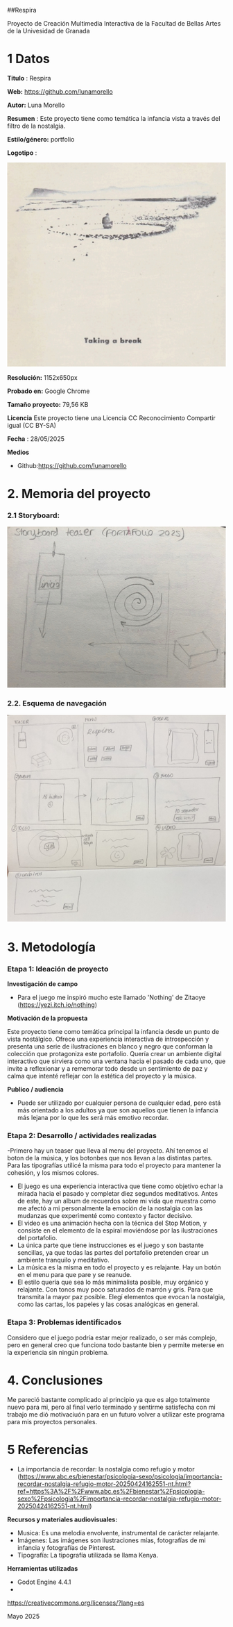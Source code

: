 ##Respira 

Proyecto de Creación Multimedia Interactiva de la  Facultad de Bellas Artes de la Univesidad de Granada



# 1 Datos 



**Titulo** : Respira

**Web:**   https://github.com/lunamorello

**Autor:**  Luna Morello

**Resumen** : Este proyecto tiene como temática la infancia vista a través del filtro de la nostalgia. 

**Estilo/género:**   portfolio 

**Logotipo** : 

![logo](logotipo.jpeg)

**Resolución:** 1152x650px 

**Probado en:** Google Chrome 

**Tamaño proyecto:** 79,56 KB 

**Licencia** Este proyecto tiene una Licencia CC Reconocimiento Compartir igual (CC BY-SA)

**Fecha** : 28/05/2025

**Medios** 

- Github:https://github.com/lunamorello


# 2. Memoria del proyecto 

### 2.1 Storyboard: 

![story](story.jpeg)


### 2.2. Esquema de navegación 

![esquema](esquema.jpg)









# 3. Metodología




### Etapa 1: Ideación de proyecto

**Investigación de campo** 

- Para el juego me inspiró mucho este llamado 'Nothing' de Zitaoye (https://yezi.itch.io/nothing)




**Motivación de la propuesta** 

Este  proyecto tiene como temática principal la infancia desde un punto de vista nostálgico. Ofrece una experiencia interactiva de introspección y presenta una serie de ilustraciones en blanco y negro que conforman la colección que protagoniza este portafolio. Quería crear un ambiente digital interactivo que sirviera como una ventana hacia el pasado de cada uno, que invite a reflexionar y a rememorar todo desde un sentimiento de paz y calma que intenté reflejar con la estética del proyecto y la música. 



**Publico / audiencia**

- Puede ser utilizado por cualquier persona de cualquier edad, pero está más orientado a los adultos ya que son aquellos que tienen la infancia más lejana por lo que les será más emotivo recordar. 





### Etapa 2: Desarrollo / actividades realizadas

-Primero hay un teaser que lleva al menu del proyecto. Ahí tenemos el boton de la música, y los botonbes que nos llevan a las distintas partes. 
Para las tipografías utilicé la misma para todo el proyecto para mantener la cohesión, y los mismos colores.  
- El juego es una experiencia interactiva que tiene como objetivo echar la mirada hacia el pasado y completar diez segundos meditativos. Antes de este, hay un album de recuerdos sobre mi vida que muestra como me afectó a mi personalmente la emoción de la nostalgia con las mudanzas que experimenté como contexto y factor decisivo. 
- El video es una animación hecha con la técnica del Stop Motion, y consiste en el elemento de la espiral moviéndose por las ilustraciones del portafolio. 
- La única parte que tiene instrucciones es el juego y son bastante sencillas, ya que todas las partes del portafolio pretenden crear un ambiente tranquilo y meditativo.  
- La música es la misma en todo el proyecto y es relajante. Hay un botón en el menu para que pare y se reanude.
- El estilo quería que sea lo más minimalista posible, muy orgánico y relajante. Con tonos muy poco saturados de marrón y gris. Para que transmita la mayor paz posible. Elegí elementos que evocan la nostalgia, como las cartas, los papeles y las cosas analógicas en general. 
  



### Etapa 3: Problemas identificados

Considero que el juego podría estar mejor realizado, o ser más complejo, pero en general creo que funciona todo bastante bien y permite meterse en la experiencia sin ningún problema. 



# 4. Conclusiones 

Me pareció bastante complicado al principio ya que es algo totalmente nuevo para mi, pero al final verlo terminado y sentirme satisfecha con mi trabajo me dió motivaciuón para en un futuro volver a utilizar este programa para mis proyectos personales. 


# 5 Referencias 
- La importancia de recordar: la nostalgia como refugio y motor
(https://www.abc.es/bienestar/psicologia-sexo/psicologia/importancia-recordar-nostalgia-refugio-motor-20250424162551-nt.html?ref=https%3A%2F%2Fwww.abc.es%2Fbienestar%2Fpsicologia-sexo%2Fpsicologia%2Fimportancia-recordar-nostalgia-refugio-motor-20250424162551-nt.html) 


**Recursos y materiales audiovisuales:**

* Musica: Es una melodia envolvente, instrumental de carácter relajante.  
* Imágenes:  Las imágenes son ilustraciones mías, fotografías de mi infancia y fotografías de Pinterest. 
* Tipografía: La tipografía utilizada se llama Kenya. 

**Herramientas utilizadas**

- Godot Engine 4.4.1
- 



https://creativecommons.org/licenses/?lang=es

Mayo 2025
